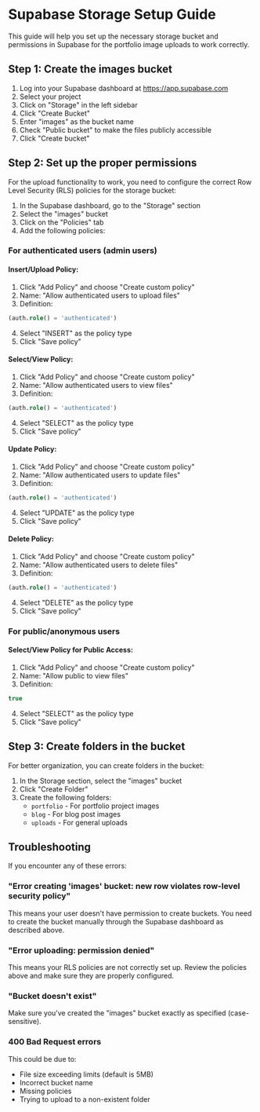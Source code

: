 # Supabase Storage Setup Guide

This guide will help you set up the necessary storage bucket and permissions in Supabase for the portfolio image uploads to work correctly.

## Step 1: Create the images bucket

1. Log into your Supabase dashboard at https://app.supabase.com
2. Select your project
3. Click on "Storage" in the left sidebar
4. Click "Create Bucket"
5. Enter "images" as the bucket name
6. Check "Public bucket" to make the files publicly accessible
7. Click "Create bucket"

## Step 2: Set up the proper permissions

For the upload functionality to work, you need to configure the correct Row Level Security (RLS) policies for the storage bucket:

1. In the Supabase dashboard, go to the "Storage" section
2. Select the "images" bucket
3. Click on the "Policies" tab
4. Add the following policies:

### For authenticated users (admin users)

#### Insert/Upload Policy:

1. Click "Add Policy" and choose "Create custom policy"
2. Name: "Allow authenticated users to upload files"
3. Definition:

```sql
(auth.role() = 'authenticated')
```

4. Select "INSERT" as the policy type
5. Click "Save policy"

#### Select/View Policy:

1. Click "Add Policy" and choose "Create custom policy"
2. Name: "Allow authenticated users to view files"
3. Definition:

```sql
(auth.role() = 'authenticated')
```

4. Select "SELECT" as the policy type
5. Click "Save policy"

#### Update Policy:

1. Click "Add Policy" and choose "Create custom policy"
2. Name: "Allow authenticated users to update files"
3. Definition:

```sql
(auth.role() = 'authenticated')
```

4. Select "UPDATE" as the policy type
5. Click "Save policy"

#### Delete Policy:

1. Click "Add Policy" and choose "Create custom policy"
2. Name: "Allow authenticated users to delete files"
3. Definition:

```sql
(auth.role() = 'authenticated')
```

4. Select "DELETE" as the policy type
5. Click "Save policy"

### For public/anonymous users

#### Select/View Policy for Public Access:

1. Click "Add Policy" and choose "Create custom policy"
2. Name: "Allow public to view files"
3. Definition:

```sql
true
```

4. Select "SELECT" as the policy type
5. Click "Save policy"

## Step 3: Create folders in the bucket

For better organization, you can create folders in the bucket:

1. In the Storage section, select the "images" bucket
2. Click "Create Folder"
3. Create the following folders:
   - `portfolio` - For portfolio project images
   - `blog` - For blog post images
   - `uploads` - For general uploads

## Troubleshooting

If you encounter any of these errors:

### "Error creating 'images' bucket: new row violates row-level security policy"

This means your user doesn't have permission to create buckets. You need to create the bucket manually through the Supabase dashboard as described above.

### "Error uploading: permission denied"

This means your RLS policies are not correctly set up. Review the policies above and make sure they are properly configured.

### "Bucket doesn't exist"

Make sure you've created the "images" bucket exactly as specified (case-sensitive).

### 400 Bad Request errors

This could be due to:

- File size exceeding limits (default is 5MB)
- Incorrect bucket name
- Missing policies
- Trying to upload to a non-existent folder
